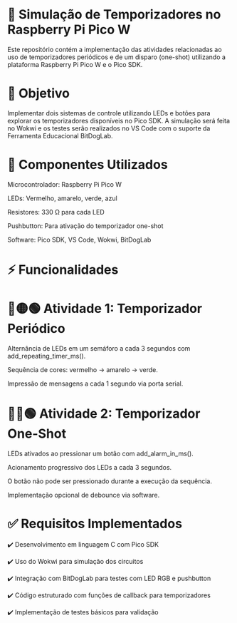 # 🚦 Simulação de Temporizadores no Raspberry Pi Pico W

Este repositório contém a implementação das atividades relacionadas ao uso de temporizadores periódicos e de um disparo (one-shot) utilizando a plataforma Raspberry Pi Pico W e o Pico SDK.

# 📌 Objetivo

Implementar dois sistemas de controle utilizando LEDs e botões para explorar os temporizadores disponíveis no Pico SDK. A simulação será feita no Wokwi e os testes serão realizados no VS Code com o suporte da Ferramenta Educacional BitDogLab.

# 🔩 Componentes Utilizados

Microcontrolador: Raspberry Pi Pico W

LEDs: Vermelho, amarelo, verde, azul

Resistores: 330 Ω para cada LED

Pushbutton: Para ativação do temporizador one-shot

Software: Pico SDK, VS Code, Wokwi, BitDogLab


# ⚡ Funcionalidades

# 🔴🟡🟢 Atividade 1: Temporizador Periódico

Alternância de LEDs em um semáforo a cada 3 segundos com add_repeating_timer_ms().

Sequência de cores: vermelho → amarelo → verde.

Impressão de mensagens a cada 1 segundo via porta serial.

# 🔵🔴🟢 Atividade 2: Temporizador One-Shot

LEDs ativados ao pressionar um botão com add_alarm_in_ms().

Acionamento progressivo dos LEDs a cada 3 segundos.


O botão não pode ser pressionado durante a execução da sequência.

Implementação opcional de debounce via software.

# ✅ Requisitos Implementados

✔️ Desenvolvimento em linguagem C com Pico SDK

✔️ Uso do Wokwi para simulação dos circuitos

✔️ Integração com BitDogLab para testes com LED RGB e pushbutton

✔️ Código estruturado com funções de callback para temporizadores

✔️ Implementação de testes básicos para validação
